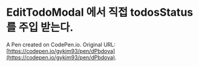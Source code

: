 # EditTodoModal 에서 직접 todosStatus 를 주입 받는다.

A Pen created on CodePen.io. Original URL: [https://codepen.io/gykim93/pen/dPbdoya](https://codepen.io/gykim93/pen/dPbdoya).

